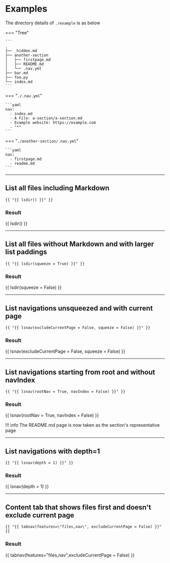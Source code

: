 # Examples

The directory details of `./example` is as below

=== "Tree"

    ```
    .
    ├── _hidden.md
    ├── another-section
    │   ├── firstpage.md
    │   ├── README.md
    │   └── .nav.yml
    ├── bar.md
    ├── foo.py
    └── index.md
    ```

=== "`./.nav.yml`"

    ```yaml
    nav:
      - index.md
      - A File: a-section/a-section.md
      - Example website: https://example.com
      - "*"
    ```

=== "`./another-section/.nav.yml`"

    ```yaml
    nav:
      - firstpage.md
      - readme.md
    ```

---

## List all files including Markdown

```
{{ "{{ lsdir() }}" }}
```

### Result

{{ lsdir() }}

---

## List all files without Markdown and with larger list paddings

```
{{ "{{ lsdir(squeeze = True) }}" }}
```

### Result

{{ lsdir(squeeze = False) }}

---

## List navigations unsqueezed and with current page

```
{{ "{{ lsnav(excludeCurrentPage = False, squeeze = False) }}" }}
```

### Result

{{ lsnav(excludeCurrentPage = False, squeeze = False) }}

---

## List navigations starting from root and without navIndex

```
{{ "{{ lsnav(rootNav = True, navIndex = False) }}" }}
```

### Result

{{ lsnav(rootNav = True, navIndex = False) }}

!!! info
    The README.md page is now taken as the section's representative page

---

## List navigations with depth=1

```
{{ "{{ lsnav(depth = 1) }}" }}
```

### Result

{{ lsnav(depth = 1) }}

---

## Content tab that shows files first and doesn't exclude current page

```
{{ "{{ tabnav(features=\"files,nav\", excludeCurrentPage = False) }}" }}
```

### Result

{{ tabnav(features="files,nav",excludeCurrentPage = False) }}
